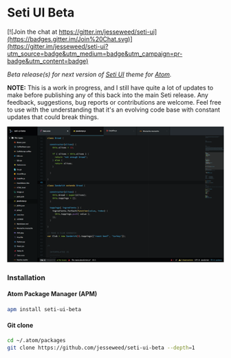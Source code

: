 # Seti UI Beta

[![Join the chat at https://gitter.im/jesseweed/seti-ui](https://badges.gitter.im/Join%20Chat.svg)](https://gitter.im/jesseweed/seti-ui?utm_source=badge&utm_medium=badge&utm_campaign=pr-badge&utm_content=badge)

*Beta release(s) for next version of [Seti UI](https://atom.io/themes/seti-syntax) theme for [Atom](http://atom.io).*

**NOTE:** This is a work in progress, and I still have quite a lot of updates to make before publishing any of this back into the main Seti release. Any feedback, suggestions, bug reports or contributions are welcome. Feel free to use with the understanding that it's an evolving code base with constant updates that could break things.


![Screenshot](https://github.com/jesseweed/seti-ui-beta/raw/master/screenshot.png)


### Installation

#### Atom Package Manager (APM)
```bash
apm install seti-ui-beta
```

#### Git clone
```bash
cd ~/.atom/packages
git clone https://github.com/jesseweed/seti-ui-beta --depth=1
```
